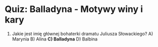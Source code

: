  # Quiz: Balladyna - Motywy winy i kary

1. Jakie jest imię głównej bohaterki dramatu Juliusza Słowackiego?
   A) Marynia
   B) Alina
   **C) Balladyna**
   D) Balbina

